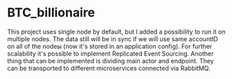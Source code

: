 # BTC_billionaire
This project uses single node by default, but I added a possibility to run it on multiple nodes.
The data still will be in sync if we will use same accountID on all of the nodeы (now it's stored in an application config).
For further scalability it's possible to implement Replicated Event Sourcing. Another thing that can be implemented is dividing 
main actor and endpoint. They can be transported to different microservices connected via RabbitMQ.
